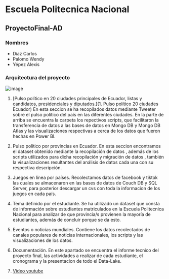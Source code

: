 # Escuela Politecnica Nacional
## ProyectoFinal-AD
### Nombres 
- Díaz Carlos
- Palomo Wendy
- Yépez Alexis

### Arquitectura del proyecto
![image](https://user-images.githubusercontent.com/58042087/133706443-18c84408-2c39-42bc-9f95-2ff139ec375c.png)


1. [Pulso político en 20 ciudades principales de Ecuador, listas y candidatos, presidenciales y diputados.](1. Pulso político 20 ciudades Ecuador)
En esta seccion se ha recopilados datos mediante Tweeter sobre el pulso político del país en las diferentes ciudades. En la parte de arriba se encuentra la carpeta los repectivos scripts, que facilitaron la transferencia de datos a las bases de datos en Mongo DB y Mongo DB Atlas y las visualizaciones respectivas a cerca de los datos que fueron hechas en Power BI.

2. Pulso político por provincias en Ecuador.
En esta seccion encontramos el dataset obtenido mediante la recopilación de datos , además de los scripts utilizados para dicha recopilación y migración de datos , también la visualizaciones resultantes del análisis de datos cada una con su respectiva descripción.

3. Juegos en línea por países.
Recolectamos datos de facebook y tiktok las cuales se almacenaron en las bases de datos de Couch DB y SQL Server, para posterior descargar un cvs con toda la informacion de los juegos en cada país.

4. Tema definido por el estudiante.
Se ha utilizado un dataset que consta de información sobre estudiantes matriculados en la Escuela Politecnica Nacional para analizar de que provincia/s provienen la mayoría de estudiantes, además de concluir porque se da esto.

5. Eventos o noticias mundiales.
Contiene los datos recolectados de canales populares de noticias internacionales, los scripts y las visualizaciones de los datos.

6. Documentación.
En este apartado se encuentra el informe tecnico del proyecto final, las actividades a realizar de cada estudiante, el cronograma y la presentacion de todo el Data-Lake.

7. [Video youtube](https://youtu.be/yPs9caaeNo0)

